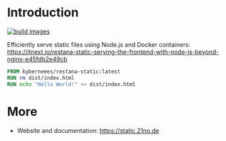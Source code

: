 # Introduction
[![build images](https://github.com/BackendStack21/restana-static/actions/workflows/build_images.yaml/badge.svg)](https://github.com/BackendStack21/restana-static/actions/workflows/build_images.yaml)

Efficiently serve static files using Node.js and Docker containers: https://itnext.io/restana-static-serving-the-frontend-with-node-js-beyond-nginx-e45fdb2e49cb

```Dockerfile
FROM kyberneees/restana-static:latest
RUN rm dist/index.html
RUN echo "Hello World!" >> dist/index.html
```

# More
- Website and documentation: https://static.21no.de